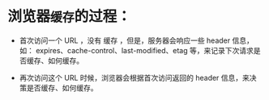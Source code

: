 # 浏览器` 缓存 `的过程：

- 首次访问一个 URL ，没有 缓存 ，但是，服务器会响应一些 header 信息，如： expires、cache-control、last-modified、etag 等，来记录下次请求是否缓存、如何缓存。

- 再次访问这个 URL 时候，浏览器会根据首次访问返回的 header 信息，来决策是否缓存、如何缓存。

